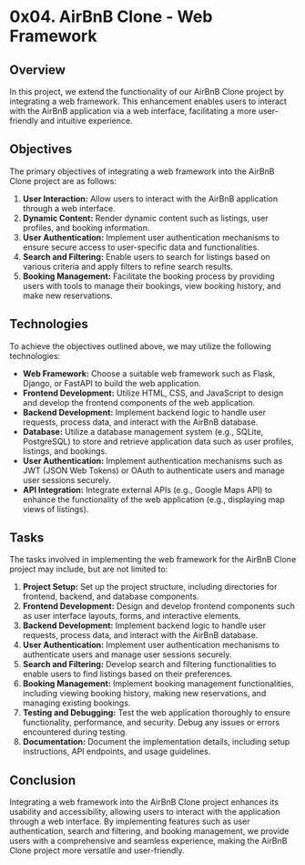 # 0x04. AirBnB Clone - Web Framework

## Overview
In this project, we extend the functionality of our AirBnB Clone project by integrating a web framework. This enhancement enables users to interact with the AirBnB application via a web interface, facilitating a more user-friendly and intuitive experience.

## Objectives
The primary objectives of integrating a web framework into the AirBnB Clone project are as follows:
1. **User Interaction:** Allow users to interact with the AirBnB application through a web interface.
2. **Dynamic Content:** Render dynamic content such as listings, user profiles, and booking information.
3. **User Authentication:** Implement user authentication mechanisms to ensure secure access to user-specific data and functionalities.
4. **Search and Filtering:** Enable users to search for listings based on various criteria and apply filters to refine search results.
5. **Booking Management:** Facilitate the booking process by providing users with tools to manage their bookings, view booking history, and make new reservations.

## Technologies
To achieve the objectives outlined above, we may utilize the following technologies:
- **Web Framework:** Choose a suitable web framework such as Flask, Django, or FastAPI to build the web application.
- **Frontend Development:** Utilize HTML, CSS, and JavaScript to design and develop the frontend components of the web application.
- **Backend Development:** Implement backend logic to handle user requests, process data, and interact with the AirBnB database.
- **Database:** Utilize a database management system (e.g., SQLite, PostgreSQL) to store and retrieve application data such as user profiles, listings, and bookings.
- **User Authentication:** Implement authentication mechanisms such as JWT (JSON Web Tokens) or OAuth to authenticate users and manage user sessions securely.
- **API Integration:** Integrate external APIs (e.g., Google Maps API) to enhance the functionality of the web application (e.g., displaying map views of listings).

## Tasks
The tasks involved in implementing the web framework for the AirBnB Clone project may include, but are not limited to:
1. **Project Setup:** Set up the project structure, including directories for frontend, backend, and database components.
2. **Frontend Development:** Design and develop frontend components such as user interface layouts, forms, and interactive elements.
3. **Backend Development:** Implement backend logic to handle user requests, process data, and interact with the AirBnB database.
4. **User Authentication:** Implement user authentication mechanisms to authenticate users and manage user sessions securely.
5. **Search and Filtering:** Develop search and filtering functionalities to enable users to find listings based on their preferences.
6. **Booking Management:** Implement booking management functionalities, including viewing booking history, making new reservations, and managing existing bookings.
7. **Testing and Debugging:** Test the web application thoroughly to ensure functionality, performance, and security. Debug any issues or errors encountered during testing.
8. **Documentation:** Document the implementation details, including setup instructions, API endpoints, and usage guidelines.

## Conclusion
Integrating a web framework into the AirBnB Clone project enhances its usability and accessibility, allowing users to interact with the application through a web interface. By implementing features such as user authentication, search and filtering, and booking management, we provide users with a comprehensive and seamless experience, making the AirBnB Clone project more versatile and user-friendly.
